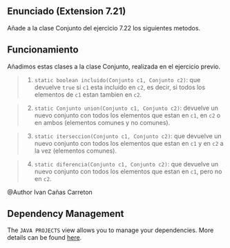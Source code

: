 ## Enunciado (Extension 7.21)

Añade a la clase Conjunto del ejercicio 7.22 los siguientes metodos.

## Funcionamiento

Añadimos estas clases a la clase Conjunto, realizada en el ejercicio previo.

> 1. `static boolean incluido(Conjunto c1, Conjunto c2)`: que devuelve `true` si `c1` esta incluido en `c2`, es decir, si todos los elementos de `c1` estan tambien en `c2`.

> 2. `static Conjunto union(Conjunto c1, Conjunto c2)`: devuelve un nuevo conjunto con todos los elementos que estan en `c1`, en `c2` o en ambos (elementos comunes y no comunes).

> 3. `static iterseccion(Conjunto c1, Conjunto c2)`: que devuelve un nuevo conjunto con todos los elementos que estan en `c1` y en `c2` a la vez (elementos comunes).

> 4. `static diferencia(Conjunto c1, Conjunto c2)`: que devuelve un nuevo conjunto con todos los elementos que estan en `c1`, pero no en `c2`.

@Author Ivan Cañas Carreton

## Dependency Management

The `JAVA PROJECTS` view allows you to manage your dependencies. More details can be found [here](https://github.com/microsoft/vscode-java-dependency#manage-dependencies).
